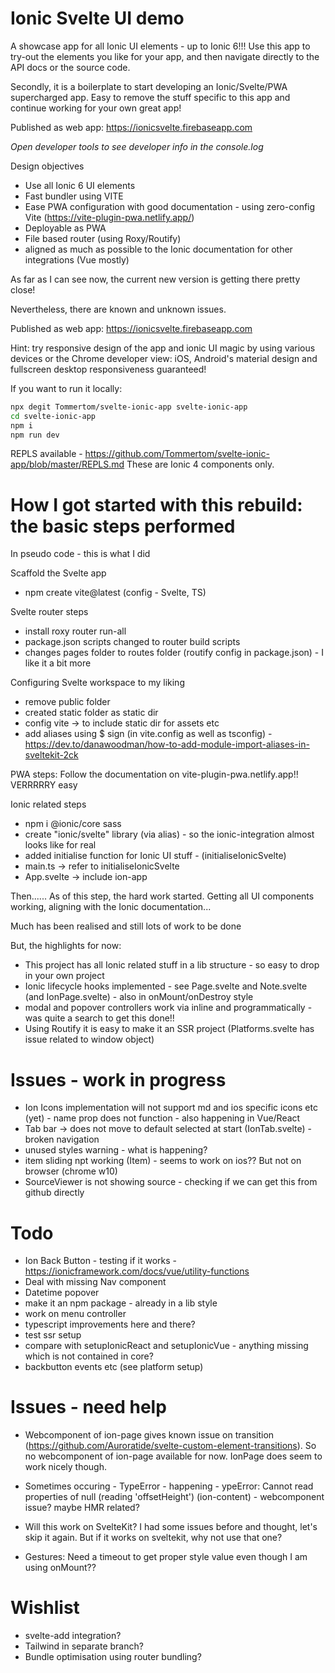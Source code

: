 # Ionic Svelte UI demo
A showcase app for all Ionic UI elements - up to Ionic 6!!! Use this app to try-out the elements you like for your app, and then navigate directly to the API docs or the source code.

Secondly, it is a boilerplate to start developing an Ionic/Svelte/PWA supercharged app. Easy to remove the stuff specific to this app and continue working for your own great app!

Published as web app: https://ionicsvelte.firebaseapp.com

*Open developer tools to see developer info in the console.log*

Design objectives
- Use all Ionic 6 UI elements
- Fast bundler using VITE
- Ease PWA configuration with good documentation - using zero-config Vite (https://vite-plugin-pwa.netlify.app/)
- Deployable as PWA
- File based router (using Roxy/Routify)
- aligned as much as possible to the Ionic documentation for other integrations (Vue mostly)

As far as I can see now, the current new version is getting there pretty close! 

Nevertheless, there are known and unknown issues.

Published as web app: https://ionicsvelte.firebaseapp.com

Hint: try responsive design of the app and ionic UI magic by using various devices or the Chrome developer view: iOS, Android's material design and fullscreen desktop responsiveness guaranteed!

If you want to run it locally:

```bash
npx degit Tommertom/svelte-ionic-app svelte-ionic-app
cd svelte-ionic-app
npm i
npm run dev
```

REPLS available - https://github.com/Tommertom/svelte-ionic-app/blob/master/REPLS.md
These are Ionic 4 components only.

# How I got started with this rebuild: the basic steps performed
In pseudo code - this is what I did

Scaffold the Svelte app
- npm create vite@latest (config - Svelte, TS)

Svelte router steps
- install roxy router run-all
- package.json scripts changed to router build scripts
- changes pages folder to routes folder (routify config in package.json) - I like it a bit more

Configuring Svelte workspace to my liking
- remove public folder
- created static folder as static dir
- config vite -> to include static dir for assets etc
- add aliases using $ sign (in vite.config as well as tsconfig) - https://dev.to/danawoodman/how-to-add-module-import-aliases-in-sveltekit-2ck

PWA steps:
Follow the documentation on vite-plugin-pwa.netlify.app!! VERRRRRY easy

Ionic related steps
- npm i @ionic/core  sass
- create "ionic/svelte" library (via alias) - so the ionic-integration almost looks like for real
- added initialise function for Ionic UI stuff - (initialiseIonicSvelte)
- main.ts -> refer to initialiseIonicSvelte
- App.svelte -> include ion-app 

Then......
As of this step, the hard work started. Getting all UI components working, aligning with the Ionic documentation... 

Much has been realised and still lots of work to be done

But, the highlights for now:
- This project has all Ionic related stuff in a lib structure - so easy to drop in your own project
- Ionic lifecycle hooks implemented - see Page.svelte and Note.svelte (and IonPage.svelte) - also in onMount/onDestroy style
- modal and popover controllers work via inline and programmatically - was quite a search to get this done!!
- Using Routify it is easy to make it an SSR project (Platforms.svelte has issue related to window object)

# Issues - work in progress
- Ion Icons implementation will not support md and ios specific icons etc (yet) - name prop does not function - also happening in Vue/React
- Tab bar -> does not move to default selected at start (IonTab.svelte) - broken navigation
- unused styles warning - what is happening?
- item sliding npt working (Item) - seems to work on ios?? But not on browser (chrome w10)
- SourceViewer is not showing source - checking if we can get this from github directly

# Todo
- Ion Back Button - testing if it works - https://ionicframework.com/docs/vue/utility-functions
- Deal with missing Nav component
- Datetime popover
- make it an npm package - already in a lib style
- work on menu controller
- typescript improvements here and there?
- test ssr setup
- compare with setupIonicReact and setupIonicVue - anything missing which is not contained in core?
- backbutton events etc (see platform setup)

# Issues - need help
- Webcomponent of ion-page gives known issue on transition (https://github.com/Auroratide/svelte-custom-element-transitions). So no webcomponent of ion-page available for now. IonPage does seem to work nicely though.

- Sometimes occuring - TypeError - happening - ypeError: Cannot read properties of null (reading 'offsetHeight') (ion-content) - webcomponent issue? maybe HMR related?

- Will this work on SvelteKit? I had some issues before and thought, let's skip it again. But if it works on sveltekit, why not use that one?

- Gestures: Need a timeout to get proper style value even though I am using onMount?? 

# Wishlist
- svelte-add integration?
- Tailwind in separate branch?
- Bundle optimisation using router bundling?